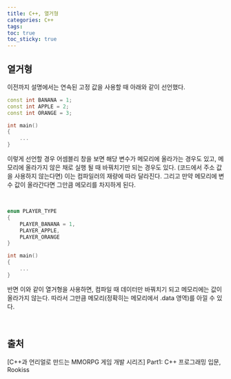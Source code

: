 ```yaml
---
title: C++, 열거형
categories: C++
tags: 
toc: true
toc_sticky: true
---
```


## **열거형**

이전까지 설명에서는 연속된 고정 값을 사용할 때 아래와 같이 선언했다. 

```c++
const int BANANA = 1;
const int APPLE = 2;
const int ORANGE = 3;

int main()
{
    ...
}
```

이렇게 선언할 경우 어셈블리 창을 보면 해당 변수가 메모리에 올라가는 경우도 있고, 메모리에 올라가지 않은 채로 실행 될 때 바꿔치기만 되는 경우도 있다. (코드에서 주소 값을 사용하지 않는다면) 이는 컴파일러의 재량에 따라 달라진다. 그리고 만약 메모리에 변수 값이 올라간다면 그만큼 메모리를 차지하게 된다.

<br/>

```c++
enum PLAYER_TYPE
{
    PLAYER_BANANA = 1,
    PLAYER_APPLE,
    PLAYER_ORANGE
}

int main()
{
    ...
}
```

반면 이와 같이 열거형을 사용하면, 컴파일 때 데이터만 바꿔치기 되고 메모리에는 값이 올라가지 않는다. 따라서 그만큼 메모리(정확히는 메모리에서 .data 영역)를 아낄 수 있다. 

<br/>


## **출처**

[C++과 언리얼로 만드는 MMORPG 게임 개발 시리즈] Part1: C++ 프로그래밍 입문, Rookiss
